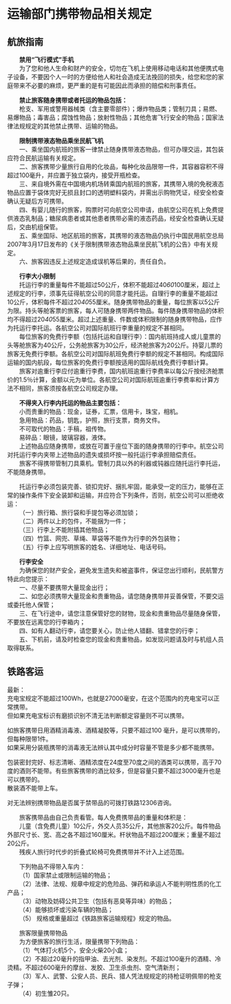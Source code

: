 # 运输部门携带物品相关规定  

## 航旅指南  
&emsp;&emsp;**禁用“飞行模式”手机**  
&emsp;&emsp;为了您和他人生命和财产的安全，切勿在飞机上使用移动电话和其他便携式电子设备，不要因个人一时的方便给他人和社会造成无法挽回的损失，给您和您的家庭带来不必要的麻烦，更严重的是有可能因此而承担的赔偿和刑事责任。  

&emsp;&emsp;**禁止旅客随身携带或者托运的物品包括：**  
&emsp;&emsp;枪支、军用或警用器械类（含主要零部件）；爆炸物品类；管制刀具；易燃、易爆物品；毒害品；腐蚀性物品；放射性物品；其他危害飞行安全的物品；国家法律法规规定的其他禁止携带、运输的物品。  

&emsp;&emsp;**限制携带液态物品乘坐民航飞机**  
&emsp;&emsp;一、乘坐国内航班的旅客一律禁止随身携带液态物品，但可办理交运，其包装应符合民航运输有关规定。  
&emsp;&emsp;二、旅客携带少量旅行自用的化妆品，每种化妆品限带一件，其容器容积不得超过100毫升，并应置于独立袋内，接受开瓶检查。  
&emsp;&emsp;三、来自境外需在中国境内机场转乘国内航班的旅客，其携带入境的免税液态物品应置于袋体完好无损且封口的透明塑料袋内，并需出示购物凭证，经安全检查确认无疑后方可携带。  
&emsp;&emsp;四、有婴儿随行的旅客，购票时可向航空公司申请，由航空公司在机上免费提供液态乳制品；糖尿病患者或其他患者携带必需的液态药品，经安全检查确认无疑后，交由机组保管。  
&emsp;&emsp;五、乘坐国际、地区航班的旅客，其携带的液态物品仍执行中国民用航空总局2007年3月17日发布的《关于限制携带液态物品乘坐民航飞机的公告》中有关规定。  
&emsp;&emsp;六、旅客因违反上述规定造成误机等后果的，责任自负。  

&emsp;&emsp;**行李大小限制**  
&emsp;&emsp;托运行李的重量每件不能超过50公斤，体积不能超过40*60*100厘米，超过上述规定的行李，须事先征得航空公司的同意才能托运。自理行李的重量不能超过10公斤，体积每件不超过20*40*55厘米。随身携带物品的重量，每位旅客以5公斤为限。持头等舱客票的旅客，每人可随身携带两件物品。每件随身携带物品的体积均不得超过20*40*55厘米。超过上述重量、件数或体积限制的随身携带物品，应作为托运行李托运。各航空公司对国际航班行李重量的规定不甚相同。  
&emsp;&emsp;每位旅客的免费行李额（包括托运和自理行李）：国内航班持成人或儿童票的头等舱旅客为40公斤，公务舱旅客为30公斤，经济舱旅客为20公斤。持婴儿票的旅客无免费行李额。各航空公司对国际航班免费行李额的规定不甚相同。构成国际运输的国内航段，每位旅客的免费行李额按适用的国际航线免费行李额计算。  
&emsp;&emsp;旅客对逾重行李应付逾重行李费，国内航班逾重行李费率以每公斤按经济舱票价的1.5％计算，金额以元为单位。各航空公司对国际航班逾重行李费率和计算方法不相同，旅客须按各航空公司规定办理。  

&emsp;&emsp;**不得夹入行李内托运的物品主要包括：**  
&emsp;&emsp;小而贵重的物品：现金，证券，汇票，信用卡，珠宝，相机。  
&emsp;&emsp;急用物品：药品，钥匙，护照，旅行支票，商务文件。  
&emsp;&emsp;不可取代的物品：手稿，祖传物。  
&emsp;&emsp;易碎品：眼镜，玻璃容器，液体。  
&emsp;&emsp;上述物品应随身携带，或放在可置于座位下面的随身携带的行李中。航空公司对托运行李内夹带上述物品的遗失或损坏按一般托运行李承担赔偿责任。  
&emsp;&emsp;旅客不得携带管制刀具乘机。管制刀具以外的利器或钝器应随托运行李托运，不能随身携带。  

&emsp;&emsp;托运行李必须包装完善、锁扣完好、捆扎牢固，能承受一定的压力，能够在正常的操作条件下安全装卸和运输，并应符合下列条件，否则，航空公司可以拒绝收运：  
&emsp;&emsp;（一）旅行箱、旅行袋和手提包等必须加锁；  
&emsp;&emsp;（二）两件以上的包件，不能捆为一件；  
&emsp;&emsp;（三）行李上不能附插其他物品；  
&emsp;&emsp;（四）竹篮、网兜、草绳、草袋等不能作为行李的外包装物；  
&emsp;&emsp;（五）行李上应写明旅客的姓名、详细地址、电话号码。  

&emsp;&emsp;**行李安全**  
&emsp;&emsp;为确保您的财产安全，避免发生遗失和被盗事件，保证您出行顺利，民航警方特此向您提示：  
&emsp;&emsp;一、尽量不要携带大量现金出行；  
&emsp;&emsp;二、如您必须携带大量现金和贵重物品，请您随身携带并妥善保管，不要交运或委托他人保管；  
&emsp;&emsp;三、在飞行途中，请您注意保管好您的财物，现金和贵重物品尽量随身保管，不要放在远离您的行李箱内；  
&emsp;&emsp;四、如有人翻动行李，请您要关心，防止他人错翻、错拿您的行李；  
&emsp;&emsp;五、下机前，请及时检查您的现金和贵重物品，如发现问题请及时与机组人员取得联系。  

## 铁路客运  
最新：  
充电宝规定不能超过100Wh，也就是27000毫安，在这个范围内的充电宝可以正常携带。  
但如果充电宝标识有磨损识别不清无法判断额定容量则不可以携带。  

如旅客携带日用酒精消毒液、酒精凝胶等，只要不超过100 毫升，是可以携带的，但每种限带1件。  
如果采用分装瓶携带的消毒液无法辨认其中成分时容量不管是多少都不能携带。  

包装密封完好、标志清晰、酒精浓度在24度至70度之间的酒类可以携带，高于70度的酒则不能带。有些旅客携带的酒比较多，但是容量只要不超过3000毫升也是可以携带的。  
散装酒不能带上车。  

对无法辨别携带物品是否属于禁带品的可拨打铁路12306咨询。  

&emsp;&emsp;旅客携带品由自己负责看管。每人免费携带品的重量和体积是：  
&emsp;&emsp;儿童（含免费儿童）10公斤，外交人员35公斤，其他旅客20公斤。每件物品外部尺寸长、宽、高之各不超过160厘米。杆状物品不超过200厘米；重量不超过20公斤。  
&emsp;&emsp;残疾人旅行时代步的折叠式轮椅可免费携带并不计入上述范围。  

&emsp;&emsp;下列物品不得带入车内：  
&emsp;&emsp;（1）国家禁止或限制运输的物品；  
&emsp;&emsp;（2）法律、法规、规章中规定的危险品、弹药和承运人不能判明性质的化工产品；  
&emsp;&emsp;（3）动物及妨碍公共卫生（包括有恶臭等异味）的物品；  
&emsp;&emsp;（4）能够损坏或污染车辆的物品；  
&emsp;&emsp;（5） 规格或重量超过《铁路旅客运输规程》规定的物品。  

&emsp;&emsp;旅客限量携带物品  
&emsp;&emsp;为方便旅客的旅行生活，限量携带下列物品：  
&emsp;&emsp;（1）气体打火机5个，安全火柴20小盒；  
&emsp;&emsp;（2）不超过20毫升的指甲油、去光剂、染发剂。不超过100毫升的酒精、冷烫精。不超过600毫升的摩丝、发胶、卫生杀虫剂、空气清新剂；  
&emsp;&emsp;（3）军人、武警、公安人员、民兵、猎人凭法规规定的持枪证明佩带的枪支子弹；  
&emsp;&emsp;（4）初生雏20只。  